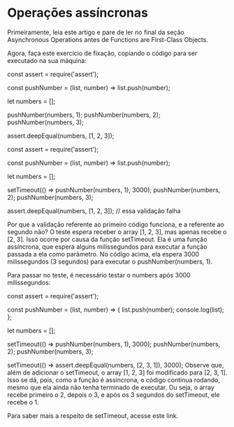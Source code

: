 # Operações assíncronas
Primeiramente, leia este artigo e pare de ler no final da seção Asynchronous Operations antes de Functions are First-Class Objects.

Agora, faça este exercício de fixação, copiando o código para ser executado na sua máquina:

const assert = require('assert');

const pushNumber = (list, number) => list.push(number);

let numbers = [];

pushNumber(numbers, 1);
pushNumber(numbers, 2);
pushNumber(numbers, 3);

assert.deepEqual(numbers, [1, 2, 3]);


const assert = require('assert');

const pushNumber = (list, number) => list.push(number);

let numbers = [];

setTimeout(() => pushNumber(numbers, 1), 3000);
pushNumber(numbers, 2);
pushNumber(numbers, 3);

assert.deepEqual(numbers, [1, 2, 3]); // essa validação falha

Por que a validação referente ao primeiro código funciona, e a referente ao segundo não? O teste espera receber o array [1, 2, 3], mas apenas recebe o [2, 3]. Isso ocorre por causa da função setTimeout. Ela é uma função assíncrona, que espera alguns milissegundos para executar a função passada a ela como parâmetro. No código acima, ela espera 3000 milissegundos (3 segundos) para executar o pushNumber(numbers, 1).

Para passar no teste, é necessário testar o numbers após 3000 milissegundos:

const assert = require('assert');

const pushNumber = (list, number) => {
  list.push(number);
  console.log(list);
};

let numbers = [];

setTimeout(() => pushNumber(numbers, 1), 3000);
pushNumber(numbers, 2);
pushNumber(numbers, 3);

setTimeout(() => assert.deepEqual(numbers, [2, 3, 1]), 3000);
Observe que, além de adicionar o setTimeout, o array [1, 2, 3] foi modificado para [2, 3, 1]. Isso se dá, pois, como a função é assíncrona, o código continua rodando, mesmo que ela ainda não tenha terminado de executar. Ou seja, o array recebe primeiro o 2, depois o 3, e após os 3 segundos do setTimeout, ele recebe o 1.

Para saber mais a respeito de setTimeout, acesse este link.